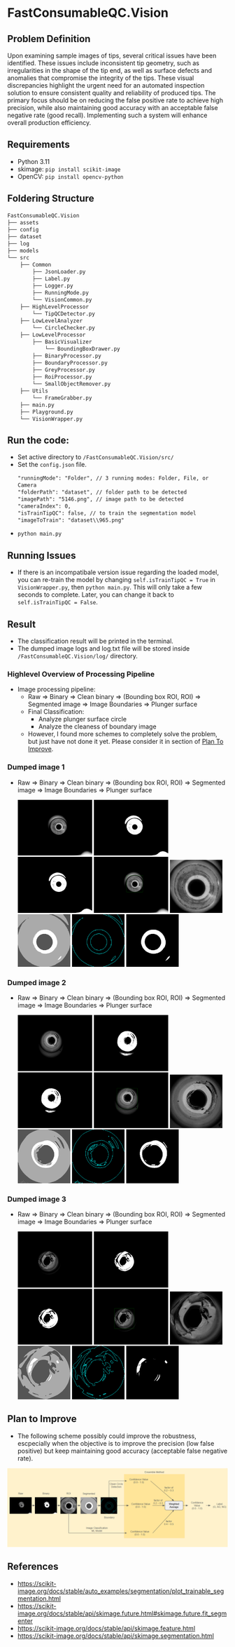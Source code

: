 # FastConsumableQC.Vision

## Problem Definition
Upon examining sample images of tips, several critical issues have been identified. These issues include inconsistent tip geometry, such as irregularities in the shape of the tip end, as well as surface defects and anomalies that compromise the integrity of the tips. These visual discrepancies highlight the urgent need for an automated inspection solution to ensure consistent quality and reliability of produced tips. The primary focus should be on reducing the false positive rate to achieve high precision, while also maintaining good accuracy with an acceptable false negative rate (good recall). Implementing such a system will enhance overall production efficiency.

## Requirements
- Python 3.11
- skimage: `pip install scikit-image`
- OpenCV: `pip install opencv-python`

## Foldering Structure
```
FastConsumableQC.Vision
├── assets
├── config
├── dataset
├── log
├── models
└── src
    ├── Common
        ├── JsonLoader.py
        ├── Label.py
        ├── Logger.py
        ├── RunningMode.py
        └── VisionCommon.py
    ├── HighLevelProcessor
        └── TipQCDetector.py
    ├── LowLevelAnalyzer
        └── CircleChecker.py
    ├── LowLevelProcessor
        ├── BasicVisualizer
            └── BoundingBoxDrawer.py
        ├── BinaryProcessor.py
        ├── BoundaryProcessor.py
        ├── GreyProcessor.py
        ├── RoiProcessor.py
        └── SmallObjectRemover.py
    ├── Utils
        └── FrameGrabber.py
    ├── main.py
    ├── Playground.py
    └── VisionWrapper.py
```

## Run the code:
- Set active directory to `/FastConsumableQC.Vision/src/`
- Set the ```config.json``` file.
    ```
    "runningMode": "Folder", // 3 running modes: Folder, File, or Camera
    "folderPath": "dataset", // folder path to be detected
    "imagePath": "5146.png", // image path to be detected
    "cameraIndex": 0, 
    "isTrainTipQC": false, // to train the segmentation model
    "imageToTrain": "dataset\\965.png"
    ```
- `python main.py`

## Running Issues
- If there is an incompatibale version issue regarding the loaded model, you can re-train the model by changing `self.isTrainTipQC = True` in `VisionWrapper.py`, then `python main.py`. This will only take a few seconds to complete. Later, you can change it back to `self.isTrainTipQC = False`.

## Result
- The classification result will be printed in the terminal. 
- The dumped image logs and log.txt file will be stored inside `/FastConsumableQC.Vision/log/` directory.

### Highlevel Overview of Processing Pipeline
- Image processing pipeline:
    - Raw => Binary => Clean binary => (Bounding box ROI, ROI) => Segmented image => Image Boundaries => Plunger surface
    - Final Classification:
        - Analyze plunger surface circle
        - Analyze the cleaness of boundary image
    - However, I found more schemes to completely solve the problem, but just have not done it yet. Please consider it in section of [Plan To Improve](#plan-to-improve).

### Dumped image 1
- Raw => Binary => Clean binary => (Bounding box ROI, ROI) => Segmented image => Image Boundaries => Plunger surface

  <img src="assets/965_raw.png" alt="Raw image" width="170" /> <img src="assets/965_bin.png" alt="Raw image" width="170" /> <img src="assets/965_bin_clean.png" alt="Raw image" width="170" /> <img src="assets/965_bin_clean_bounding-box.png" alt="Raw image" width="170" /> <img src="assets/965_bin_clean_bounding-box-roi.png" alt="Raw image" width="120" /> <img src="assets/965_bin_clean_roi_segmented.png" alt="Raw image" width="120" /> <img src="assets/965_bin_clean_roi_segmented_boundary.png" alt="Raw image" width="120" /> <img src="assets/965_bin_clean_roi_segmented_inner-circle_0.8251.png" alt="Raw image" width="120" />

### Dumped image 2
- Raw => Binary => Clean binary => (Bounding box ROI, ROI) => Segmented image => Image Boundaries => Plunger surface

  <img src="assets/6812_raw.png" alt="Raw image" width="170" /> <img src="assets/6812_bin.png" alt="Raw image" width="170" /> <img src="assets/6812_bin_clean.png" alt="Raw image" width="170" /> <img src="assets/6812_bin_clean_bounding-box.png" alt="Raw image" width="170" /> <img src="assets/6812_bin_clean_bounding-box-roi.png" alt="Raw image" width="120" /> <img src="assets/6812_bin_clean_roi_segmented.png" alt="Raw image" width="120" /> <img src="assets/6812_bin_clean_roi_segmented_boundary.png" alt="Raw image" width="120" /> <img src="assets/6812_bin_clean_roi_segmented_inner-circle_0.8747.png" alt="Raw image" width="120" />

### Dumped image 3
- Raw => Binary => Clean binary => (Bounding box ROI, ROI) => Segmented image => Image Boundaries => Plunger surface

  <img src="assets/6573_raw.png" alt="Raw image" width="170" /> <img src="assets/6573_bin.png" alt="Raw image" width="170" /> <img src="assets/6573_bin_clean.png" alt="Raw image" width="170" /> <img src="assets/6573_bin_clean_bounding-box.png" alt="Raw image" width="170" /> <img src="assets/6573_bin_clean_bounding-box-roi.png" alt="Raw image" width="120" /> <img src="assets/6573_bin_clean_roi_segmented.png" alt="Raw image" width="120" /> <img src="assets/6573_bin_clean_roi_segmented_boundary.png" alt="Raw image" width="120" /> <img src="assets/6573_bin_clean_roi_segmented_inner-circle_0.2679.png" alt="Raw image" width="120" />

## Plan to Improve
- The following scheme possibly could improve the robustness, escpecially when the objective is to improve the precision (low false positive) but keep maintaining good accuracy (acceptable false negative rate).

![Proposed Scheme](assets/ProposedScheme.png)

## References
- https://scikit-image.org/docs/stable/auto_examples/segmentation/plot_trainable_segmentation.html
- https://scikit-image.org/docs/stable/api/skimage.future.html#skimage.future.fit_segmenter
- https://scikit-image.org/docs/stable/api/skimage.feature.html
- https://scikit-image.org/docs/stable/api/skimage.segmentation.html